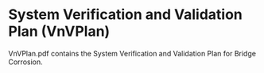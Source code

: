 <!-- <Please keep the folder structure as given in the template repo.  We will
discuss each artifact as we get to it in the course.  In some cases, like for
the SRS, you should have a file of the same name.  For other cases, like the
design documentation, you are required to document your design, but it may not
be via a module guide and module interface specification documents.>

<The files and folders have been set-up with tex files that have external links
so that cross-referencing is possible between documents.>

<The tex files Common.tex so that they can share definitions.>

<The files use Comments.tex so that the comments package can be used to embed
comments into the generated pdf.  Comments can be set to false so that they do
not appear.>

<None of the files are complete templates.  You will need to add extra
information.  They are just intended to be a starting point.>

<You should select an SRS template.  Three options are available in the repo, or
you can introduce another template. You should delete any SRS options that you do
not need. The folder SRS holds a template for Scientific Computing software;
the folder SRS-Volere holds the Volere template in LaTeX; the folder SRS-Meyer holds
the template that Dr. Mosser now uses in the third year requirements course.>

<The Makefile assumes the SRS will be in a folder called SRS.  If you use the Makefile
with a template other than the Scientific Computing template, you will have to delete
the unnecessary folders and rename your folder to SRS.> -->
# System Verification and Validation Plan (VnVPlan) 
VnVPlan.pdf contains the System Verification and Validation Plan for Bridge Corrosion.